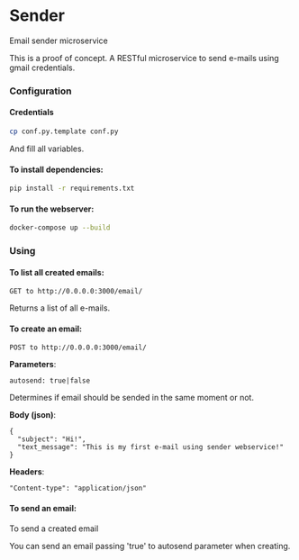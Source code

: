 # Sender

Email sender microservice


This is a proof of concept. A RESTful microservice to send e-mails using gmail credentials.


### Configuration

#### Credentials

```bash
cp conf.py.template conf.py
```

And fill all variables.


#### To install dependencies:

```bash
pip install -r requirements.txt
```

#### To run the webserver:

```bash
docker-compose up --build
```



### Using

#### To list all created emails:

```
GET to http://0.0.0.0:3000/email/
```

Returns a list of all e-mails.


#### To create an email:

```
POST to http://0.0.0.0:3000/email/
```

__Parameters__:

```
autosend: true|false
```
Determines if email should be sended in the same moment or not.


__Body (json)__:

```
{
  "subject": "Hi!",
  "text_message": "This is my first e-mail using sender webservice!"
}
```

__Headers__:

```
"Content-type": "application/json"
```


#### To send an email:

To send a created email

You can send an email passing 'true' to autosend parameter when creating.